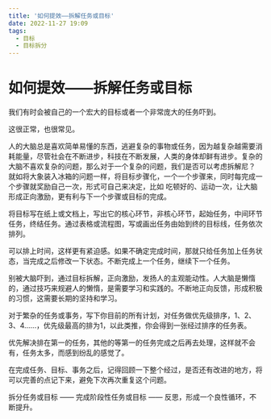 ```yaml
---
title: '如何提效——拆解任务或目标'
date: 2022-11-27 19:09
tags: 
  - 目标
  - 目标拆分
---
```


# 如何提效——拆解任务或目标


我们有时会被自己的一个宏大的目标或者一个非常庞大的任务吓到。

这很正常，也很常见。

人的大脑总是喜欢简单易懂的东西，逃避复杂的事物或任务，因为越复杂越需要消耗能量，尽管社会在不断进步，科技在不断发展，人类的身体却鲜有进步。复杂的大脑不喜欢复杂的问题，那么对于一个复杂的问题，我们是否可以考虑拆解尼？
就如将大象装入冰箱的问题一样，将目标步骤化，一个一个步骤来，同时每完成一个步骤就奖励自己一次，形式可自己来决定，比如 吃顿好的、运动一次，让大脑形成正向激励，更有利与下一个步骤或目标的完成。

将目标写在纸上或文档上，写出它的核心环节，非核心环节，起始任务，中间环节任务，终结任务。通过表格或流程图，写或画出任务由始到终的目标线，任务依次排列。

可以排上时间，这样更有紧迫感。如果不确定完成时间，那就只给任务加上任务状态，当完成之后修改一下状态。不断完成上一个任务，继续下一个任务。

别被大脑吓到，通过目标拆解，正向激励，发扬人的主观能动性。人大脑是懒惰的，通过技巧来规避人的懒惰，是需要学习和实践的。不断地正向反馈，形成积极的习惯，这需要长期的坚持和学习。

对于繁杂的任务或事务，写下你目前的所有计划，对任务做优先级排序，1、2、3、4......，优先级最高的排为1，以此类推，你会得到一张经过排序的任务表。

优先解决排在第一的任务，其他的等第一的任务完成之后再去处理，这样就不会有，任务太多，而感到纷乱的感觉了。

在完成任务、目标、事务之后，记得回顾一下整个经过，是否还有改进的地方，将可以完善的点记下来，避免下次再次重复这个问题。

拆分任务或目标 —— 完成阶段性任务或目标 —— 反思，形成一个良性循环，不断提升。
